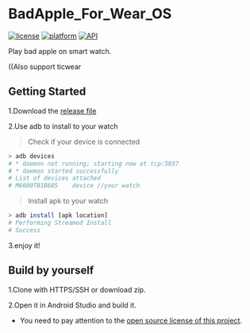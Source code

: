 # BadApple_For_Wear_OS

[![license](https://img.shields.io/badge/license-%20Apache--2.0-blue.svg)](https://github.com/lz233/BadApple_For_Wear_OS/blob/master/LICENSE)
[![platform](https://img.shields.io/badge/flatpofm-Wear%20OS-yellow.svg)](https://wearos.google.com)
[![API](https://img.shields.io/badge/API-22%2B-brightgreen.svg?style=flat)](https://android-arsenal.com/api?level=22)

Play bad apple on smart watch.

((Also support ticwear

## Getting Started
1.Download the [release file](https://github.com/lz233/BadApple_For_Wear_OS/releases)

2.Use adb to install to your watch
>Check if your device is connected
```bash
> adb devices
# * daemon not running; starting now at tcp:5037
# * daemon started successfully
# List of devices attached
# M6600TB1B685    device //your watch
```
>Install apk to your watch
```bash
> adb install [apk location]
# Performing Streamed Install
# Success
```

3.enjoy it!
## Build by yourself
1.Clone with HTTPS/SSH or download zip.

2.Open it in Android Studio and build it.

* You need to pay attention to the [open source license of this project](https://github.com/lz233/BadApple_For_Wear_OS/blob/master/LICENSE).
